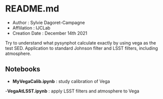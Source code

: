 # README.md 

- Author : Sylvie Dagoret-Campagne
- Afflilation : IJCLab
- Creation Date : December 14th 2021


Try to understand what pysynphot calculate exactly by using vega as the test SED.
Application to standard Johnson filter and LSST filters, including atmosphere.

## Notebooks


- **MyVegaCalib.ipynb** : study calibration of Vega 


-**VegaAtLSST.ipynb** : apply LSST filters and atmosphere to Vega




